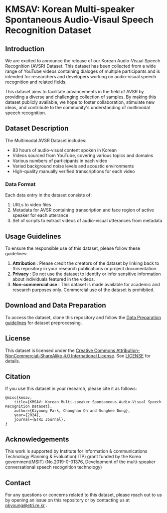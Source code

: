 # KMSAV: Korean Multi-speaker Spontaneous Audio-Visaul Speech Recognition Dataset

## Introduction

We are excited to announce the release of our Korean Audio-Visual Speech Recognition
(AVSR) Dataset. This dataset has been collected from a wide range of YouTube videos containing dialoges of multiple participants and is intended for researchers and developers working on audio-visual speech recognition and related fields.

This dataset aims to facilitate advancements in the field of AVSR by providing a diverse and challenging collection of samples. By making this dataset publicly available, we hope to foster collaboration, stimulate new ideas, and contribute to the community's understanding of multimodal speech recognition.

## Dataset Description

The Multimodal AVSR Dataset includes:
- 83 hours of audio-visual content spoken in Korean
- Videos sourced from YouTube, covering various topics and domains
- Various numbers of participants in each video
- Varied background noise levels and acoustic environments
- High-quality manually verified transcriptions for each video

### Data Format

Each data entry in the dataset consists of:
1. URLs to video files
2. Metadata for AVSR containing transcription and face region of active speaker
   for each utterance
3. Set of scripts to extract videos of audio-visual utterances from metadata

## Usage Guidelines

To ensure the responsible use of this dataset, please follow these guidelines: 
1. **Attribution** : Please credit the creators of the dataset by linking back
   to this repository in your research publications or project documentation. 
2. **Privacy** : Do not use the dataset to identify or infer sensitive
   information about individuals featured in the videos. 
3. **Non-commercial use** : This dataset is made available for academic and
   research purposes only. Commercial use of the dataset is prohibited.

## Download and Data Preparation

To access the dataset, clone this repository and follow the [Data Preparation
guidelines](./HOWTO.md#data-prepare) for dataset preprocessing.


## License

This dataset is licensed under the [Creative Commons
Attribution-NonCommercial-ShareAlike 4.0 International
License](https://creativecommons.org/licenses/by-nc-sa/4.0/).
See [LICENSE](./LICENSE.md) for details.

## Citation

If you use this dataset in your research, please cite it as follows:

```less
@misc{kmsav,
    title={KMSAV: Korean Multi-speaker Spontaneous Audio-Visual Speech Recognition Dataset},
    author={Kiyoung Park, Changhan Oh and Sunghee Dong},
    year={2024},
    journal={ETRI Journal},
}
```


## Acknowledgements

This work is supported by Institute for Information \& communications
Technology Planning \& Evaluation(IITP) grant funded by the Korea
government(MSIT) (No.2019-0-01376, Development of the multi-speaker
conversational speech recognition technology)

## Contact

For any questions or concerns related to this dataset, please reach out to us
by opening an issue on this repository or by contacting us at
[pkyoung@etri.re.kr](mailto:pkyoung@etri.re.kr) .

